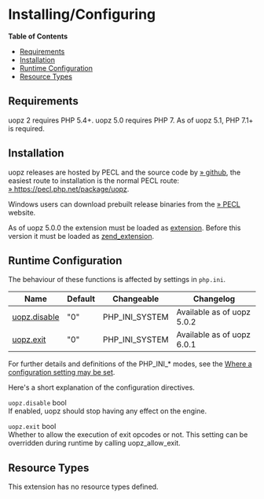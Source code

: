 Installing/Configuring
======================

**Table of Contents**

-   [Requirements](/uopz/setup.html#Requirements)
-   [Installation](/uopz/setup.html#Installation)
-   [Runtime Configuration](/uopz/setup.html#Runtime%20Configuration)
-   [Resource Types](/uopz/setup.html#Resource%20Types)

Requirements
------------

uopz 2 requires PHP 5.4+. uopz 5.0 requires PHP 7. As of uopz 5.1, PHP
7.1+ is required.

Installation
------------

uopz releases are hosted by PECL and the source code by
<a href="https://github.com/krakjoe/uopz" class="link external">» github</a>,
the easiest route to installation is the normal PECL route:
<a href="https://pecl.php.net/package/uopz" class="link external">» https://pecl.php.net/package/uopz</a>.

Windows users can download prebuilt release binaries from the
<a href="https://windows.php.net/downloads/pecl/releases/uopz" class="link external">» PECL</a>
website.

As of uopz 5.0.0 the extension must be loaded as
<a href="/ini/core.html#ini.extension" class="link">extension</a>.
Before this version it must be loaded as
<a href="/ini/core.html#ini.zend-extension" class="link">zend_extension</a>.

Runtime Configuration
---------------------

The behaviour of these functions is affected by settings in `php.ini`.

| Name                                                      | Default | Changeable       | Changelog                  |
|-----------------------------------------------------------|---------|------------------|----------------------------|
| <a href="/uopz/setup.html#" class="link">uopz.disable</a> | "0"     | PHP\_INI\_SYSTEM | Available as of uopz 5.0.2 |
| <a href="/uopz/setup.html#" class="link">uopz.exit</a>    | "0"     | PHP\_INI\_SYSTEM | Available as of uopz 6.0.1 |

For further details and definitions of the PHP\_INI\_\* modes, see the
<a href="/configuration/changes/modes.html" class="xref">Where a configuration setting may be set</a>.

Here's a short explanation of the configuration directives.

`uopz.disable` <span class="type">bool</span>  
If enabled, uopz should stop having any effect on the engine.

`uopz.exit` <span class="type">bool</span>  
Whether to allow the execution of exit opcodes or not. This setting can
be overridden during runtime by calling <span
class="function">uopz\_allow\_exit</span>.

Resource Types
--------------

This extension has no resource types defined.
